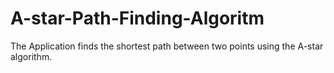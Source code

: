 # A-star-Path-Finding-Algoritm
The Application finds the shortest path between two points using the A-star algorithm. 
